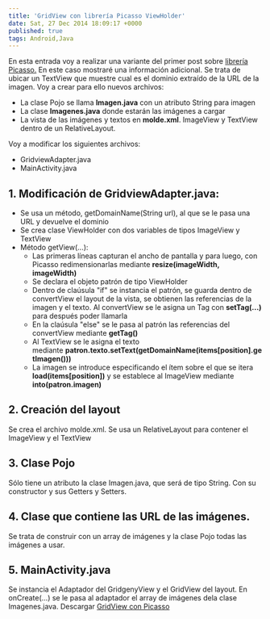 ```yaml
---
title: 'GridView con librería Picasso ViewHolder'
date: Sat, 27 Dec 2014 18:09:17 +0000
published: true
tags: Android,Java
---
```


En esta entrada voy a realizar una variante del primer post sobre [librería Picasso.](http://ivanalbizu.eu/gridview-con-libreria-picasso/ "Artículo uso librería Picasso") En este caso mostraré una información adicional. Se trata de ubicar un TextView que muestre cual es el dominio extraído de la URL de la imagen. Voy a crear para ello nuevos archivos:

*   La clase Pojo se llama **Imagen.java** con un atributo String para imagen
*   La clase **Imagenes.java** donde estarán las imágenes a cargar
*   La vista de las imágenes y textos en **molde.xml**. ImageView y TextView dentro de un RelativeLayout.

Voy a modificar los siguientes archivos:

*   GridviewAdapter.java
*   MainActivity.java

## 1. Modificación de GridviewAdapter.java:

*   Se usa un método, getDomainName(String url), al que se le pasa una URL y devuelve el dominio
*   Se crea clase ViewHolder con dos variables de tipos ImageView y TextView
*   Método getView(...):
    *   Las primeras líneas capturan el ancho de pantalla y para luego, con Picasso redimensionarlas mediante **resize(imageWidth, imageWidth)**
    *   Se declara el objeto patrón de tipo ViewHolder
    *   Dentro de claúsula "if" se instancia el patrón, se guarda dentro de convertView el layout de la vista, se obtienen las referencias de la imagen y el texto. Al convertView se le asigna un Tag con **setTag(...)** para después poder llamarla
    *   En la claúsula "else" se le pasa al patrón las referencias del convertView mediante **getTag()**
    *   Al TextView se le asigna el texto mediante **patron.texto.setText(getDomainName(items[position].getImagen()))**
    *   La imagen se introduce especificando el ítem sobre el que se itera **load(items[position])** y se establece al ImageView mediante **into(patron.imagen)**

## 2. Creación del layout

Se crea el archivo molde.xml. Se usa un RelativeLayout para contener el ImageView y el TextView

## 3. Clase Pojo

Sólo tiene un atributo la clase Imagen.java, que será de tipo String. Con su constructor y sus Getters y Setters.

## 4. Clase que contiene las URL de las imágenes.

Se trata de construir con un array de imágenes y la clase Pojo todas las imágenes a usar.

## 5. MainActivity.java

Se instancia el Adaptador del GridgenyView y el GridView del layout. En onCreate(...) se le pasa al adaptador el array de imágenes dela clase Imagenes.java. Descargar [GridView con Picasso](https://db.tt/VbNEyPFs "GridView con Picasso ViewHolder")